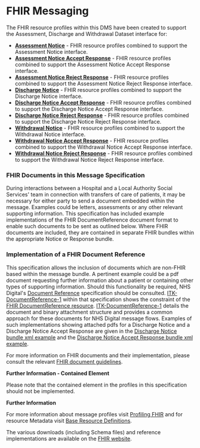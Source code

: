 # FHIR Messaging #

The FHIR resource profiles within this DMS have been created to support the Assessment, Discharge and Withdrawal Dataset interface for:

 - **[Assessment Notice]** - FHIR resource profiles combined to support the Assessment Notice interface.
 - **[Assessment Notice Accept Response]** - FHIR resource profiles combined to support the Assessment Notice Accept Response interface.
 - **[Assessment Notice Reject Response]** - FHIR resource profiles combined to support the Assessment Notice Reject Response interface.
 - **[Discharge Notice]** - FHIR resource profiles combined to support the Discharge Notice interface.
 - **[Discharge Notice Accept Response]** - FHIR resource profiles combined to support the Discharge Notice Accept Response interface.
 - **[Discharge Notice Reject Response]** - FHIR resource profiles combined to support the Discharge Notice Reject Response interface.
 - **[Withdrawal Notice]** - FHIR resource profiles combined to support the Withdrawal Notice interface.
 - **[Withdrawal Notice Accept Response]** - FHIR resource profiles combined to support the Withdrawal Notice Accept Response interface.
 - **[Withdrawal Notice Reject Response]** - FHIR resource profiles combined to support the Withdrawal Notice Reject Response interface.
 
### FHIR Documents in this Message Specification ###

During interactions between a Hospital and a Local Authority Social Services' team in connection with transfers of care of patients, it may be necessary for either party to send a document embedded within the message. Examples could be letters, assessments or any other relevant supporting information. This specification has included example implementations of the FHIR DocumentReference document format to enable such documents to be sent as outlined below. Where FHIR documents are included, they are contained in separate FHIR bundles within the appropriate Notice or Response bundle.

### Implementation of a FHIR Document Reference ###

This specification allows the inclusion of documents which are non-FHIR based within the message bundle. A pertinent example could be a pdf document requesting further information about a patient or containing other types of supporting information. 
Should this functionality be required, NHS Digital's [Document Reference] specification should be consulted. [ITK-DocumentReference-1] within that specification shows the constraint of the [FHIR DocumentReference resource]. [ITK-DocumentReference-1] details the document and binary attachment structure and provides a common approach for these documents for NHS Digital message flows.
Examples of such implementations showing attached pdfs for a Discharge Notice and a Discharge Notice Accept Response are given in the [Discharge Notice bundle xml example] and the [Discharge Notice Accept Response bundle xml example]. 

For more information on FHIR documents and their implementation, please consult the relevant [FHIR document guidelines].

[Document Header]: https://nhsconnect.github.io/NHS-FHIR-CDA/Generated/Chapter.1.About/index.html
[Document Reference]: https://nhsconnect.github.io/ITK-DocumentReference/Generated/Chapter.1.About/index.html
[ITK-DocumentReference-1]: https://nhsconnect.github.io/ITK-DocumentReference/Generated/Profile.DocumentReference/itk-documentreference-1.html
[COFE-Composition-1]: https://nhsconnect.github.io/NHS-FHIR-CDA/Generated/Profile.DocumentHeader/cofe-composition-1.html
[Assessment Notice bundle xml example]: ../Examples/Profile.ADW-AssessmentNotice/ADW-Message-Assessment-Notice-Bundle-1-Example-1.xml
[FHIR document guidelines]: https://www.hl7.org/fhir/DSTU2/documents.html
[FHIR Composition resource]: http://hl7.org/fhir/DSTU2/composition.html
[FHIR DocumentReference resource]: http://hl7.org/fhir/DSTU2/documentreference.html
[Discharge Notice Accept Response bundle xml example]: ../Examples/Profile.ADW-DischargeNoticeAcceptResponse/ADW-Message-Discharge-Notice-Accept-Response-Bundle-1-Example-1.xml
[Discharge Notice bundle xml example]: ../Examples/Profile.ADW-DischargeNotice/ADW-Message-Discharge-Notice-Bundle-1-Example-1.xml

**Further Information - Contained Element**

Please note that the contained element in the profiles in this specification should not be implemented. 

**Further Information**

For more information about message profiles visit [Profiling FHIR] and for resource Metadata visit [Base Resource Definitions].

The various downloads (including Schema files) and reference implementations are available on the [FHIR website]. 


[background]: background.html
[Assessment Notice]: ../Profile.ADW-AssessmentNotice/Profile.ADW-AssessmentNotice.html
[Assessment Notice Accept Response]: ../Profile.ADW-AssessmentNoticeAcceptResponse/Profile.ADW-AssessmentNoticeAcceptResponse.html
[Assessment Notice Reject Response]: ../Profile.ADW-AssessmentNoticeRejectResponse/Profile.ADW-AssessmentNoticeRejectResponse.html

[Discharge Notice]: ../Profile.ADW-DischargeNotice/Profile.ADW-DischargeNotice.html
[Discharge Notice Accept Response]: ../Profile.ADW-DischargeNoticeAcceptResponse/Profile.ADW-DischargeNoticeAcceptResponse.html
[Discharge Notice Reject Response]: ../Profile.ADW-DischargeNoticeRejectResponse/Profile.ADW-DischargeNoticeRejectResponse.html

[Withdrawal Notice]: ../Profile.ADW-WithdrawalNotice/Profile.ADW-WithdrawalNotice.html
[Withdrawal Notice Accept Response]: ../Profile.ADW-WithdrawalNoticeAcceptResponse/Profile.ADW-WithdrawalNoticeAcceptResponse.html
[Withdrawal Notice Reject Response]: ../Profile.ADW-WithdrawalNoticeRejectResponse/Profile.ADW-WithdrawalNoticeRejectResponse.html

[ADW-AssessmentNotice-MessageHeader-1]: ../Profile.ADW-AssessmentNotice/adw-assessmentnotice-messageheader-1.html




[Profiling FHIR]: http://hl7.org/fhir/DSTU2/profiling.html
[FHIR website]: http://hl7.org/fhir/DSTU2/index.html
[Base Resource Definitions]: http://hl7.org/fhir/DSTU2/resource.html

